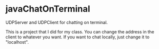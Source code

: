 # javaChatOnTerminal
UDPServer and UDPClient for chatting on terminal.

This is a project that I did for my class.
You can change the address in the client to whatever you want. If you want to chat locally, just change it to "localhost".
